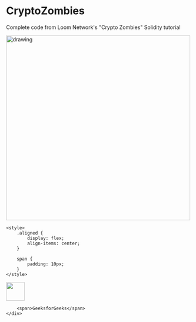 # CryptoZombies
Complete code from Loom Network's "Crypto Zombies" Solidity tutorial 

<img src="https://user-images.githubusercontent.com/61299527/173169381-50559426-c1e0-4908-b61c-67a9cf9aaee4.png" alt="drawing" width="500px" align="middle"/>

<!DOCTYPE html>
<html>
  
<head>
    <title>
        How to Vertically Align Text
        Next to an Image using CSS ?
    </title>
     
    <style>
        .aligned {
            display: flex;
            align-items: center;
        }
          
        span {
            padding: 10px;
        }
    </style>
</head>
  
<body>
    <div class="aligned">
        <img src=
"https://media.geeksforgeeks.org/wp-content/uploads/20200327230544/g4gicon.png"
            width="50" alt="">
             
        <span>GeeksforGeeks</span>
    </div>
</body>
 
</html>


